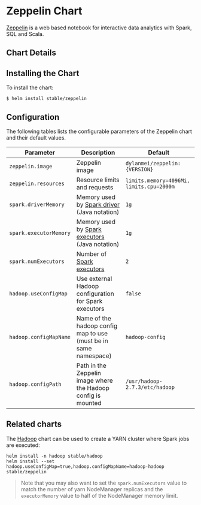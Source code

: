 # Zeppelin Chart

[Zeppelin](https://zeppelin.apache.org/) is a web based notebook for interactive data analytics with Spark, SQL and Scala.

## Chart Details

## Installing the Chart

To install the chart:

```
$ helm install stable/zeppelin
```

## Configuration

The following tables lists the configurable parameters of the Zeppelin chart and their default values.

| Parameter                            | Description                                                       | Default                                                    |
| ------------------------------------ | ----------------------------------------------------------------- | ---------------------------------------------------------- |
| `zeppelin.image`                     | Zeppelin image                                                    | `dylanmei/zeppelin:{VERSION}`                              |
| `zeppelin.resources`                 | Resource limits and requests                                      | `limits.memory=4096Mi, limits.cpu=2000m`                   |
| `spark.driverMemory`                 | Memory used by [Spark driver](https://spark.apache.org/docs/latest/configuration.html#application-properties) (Java notation)  | `1g` |
| `spark.executorMemory`               | Memory used by [Spark executors](https://spark.apache.org/docs/latest/running-on-yarn.html) (Java notation)                    | `1g` |
| `spark.numExecutors`                 | Number of [Spark executors](https://spark.apache.org/docs/latest/running-on-yarn.html)                                         | `2`  |
| `hadoop.useConfigMap`                | Use external Hadoop configuration for Spark executors             | `false`                                                    |
| `hadoop.configMapName`               | Name of the hadoop config map to use (must be in same namespace)  | `hadoop-config`                                            |
| `hadoop.configPath`                  | Path in the Zeppelin image where the Hadoop config is mounted     | `/usr/hadoop-2.7.3/etc/hadoop`                             |

## Related charts

The [Hadoop](https://github.com/kubernetes/charts/tree/master/stable/hadoop) chart can be used to create a YARN cluster where Spark jobs are executed:

```
helm install -n hadoop stable/hadoop
helm install --set hadoop.useConfigMap=true,hadoop.configMapName=hadoop-hadoop stable/zeppelin
```

> Note that you may also want to set the `spark.numExecutors` value to match the number of yarn NodeManager replicas and the `executorMemory` value to half of the NodeManager memory limit.